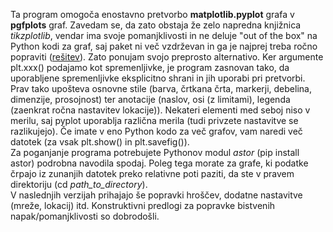 Ta program omogoča enostavno pretvorbo **matplotlib.pyplot** grafa v **pgfplots** graf. Zavedam se, da zato obstaja že zelo napredna knjižnica *tikzplotlib*, vendar ima svoje pomanjklivosti in ne deluje "out of the box" na Python kodi za graf, saj paket ni več vzdrževan in ga je najprej treba ročno popraviti ([rešitev](https://stackoverflow.com/a/78949249)). Zato ponujam svojo preprosto alternativo. Ker argumente plt.xxx() podajamo kot spremenljivke, je program zasnovan tako, da uporabljene spremenljivke eksplicitno shrani in jih uporabi pri pretvorbi. Prav tako upošteva osnovne stile (barva, črtkana črta, markerji, debelina, dimenzije, prosojnost) ter anotacije (naslov, osi (z limitami), legenda (zaenkrat ročna nastavitev lokacije)). Nekateri elementi med seboj niso v merilu, saj pyplot uporablja različna merila (tudi privzete nastavitve se razlikujejo). Če imate v eno Python kodo za več grafov, vam naredi več datotek (za vsak plt.show() in plt.savefig()).  
Za poganjanje programa potrebujete Pythonov modul *astor* (pip install astor) podrobna navodila spodaj. Poleg tega morate za grafe, ki podatke črpajo iz zunanjih datotek preko relativne poti paziti, da ste v pravem direktoriju (cd *path_to_directory*).  
V naslednjih verzijah prihajajo še popravki hroščev, dodatne nastavitve (mreže, lokacij) itd. Konstruktivni predlogi za popravke bistvenih napak/pomanjklivosti so dobrodošli.
